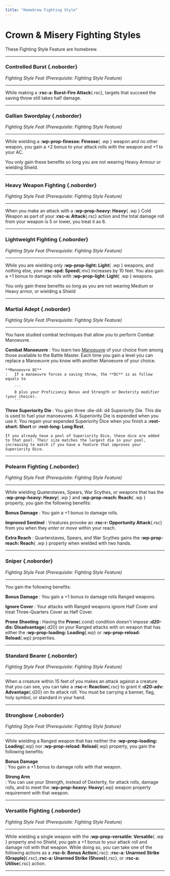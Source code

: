 ```yaml
---
title: "Homebrew Fighting Style"
---
```


# Crown & Misery Fighting Styles

These Fighting Style Feature are homebrew.

<div class="dl-bootstrap" markdown>

---

### Controlled Burst {.noborder}

_Fighting Style Feat (Prerequisite: Fighting Style Feature)_

<hr class="hr-solid">

While making a **:rsc-a: Burst-Fire Attack**{.rsc}, targets that succeed the saving throw still takes half damage.

---

### Gallian Swordplay {.noborder}

_Fighting Style Feat (Prerequisite: Fighting Style Feature)_

<hr class="hr-solid">

While wielding a **:wp-prop-finesse: Finesse**{ .wp } weapon and no other weapon, you gain a +2 bonus to your attack rolls with the weapon and +1 to your AC. 

You only gain these benefits so long you are not wearing Heavy Armour or wielding Shield.

---

### Heavy Weapon Fighting {.noborder}

_Fighting Style Feat (Prerequisite: Fighting Style Feature)_

<hr class="hr-solid">  

When you make an attack with a **:wp-prop-heavy: Heavy**{ .wp } Cold Weapon as part of your **:rsc-a: Attack**{.rsc} action and the total damage roll from your weapon is 5 or lower, you treat it as 6.

--- 

### Lightweight Fighting {.noborder}

_Fighting Style Feat (Prerequisite: Fighting Style Feature)_

<hr class="hr-solid">  

While you are wielding only **:wp-prop-light: Light**{ .wp } weapons, and nothing else, your **:rsc-spd: Speed**{.mv} increases by 10 feet. You also gain a +1 bonus to damage rolls with **:wp-prop-light: Light**{ .wp } weapons.

You only gain these benefits so long as you are not wearing Medium or Heavy armor, or wielding a Shield

---

### Martial Adept {.noborder}

_Fighting Style Feat (Prerequisite: Fighting Style Feature)_

<hr class="hr-solid">

You have studied combat techniques that allow you to perform Combat Manoeuvre.

**Combat Manoeuvre** 
:   You learn two [Manoeuvre](../../class-options/fighter-manoeuvre/index.md) of your choice from among those available to the Battle Master. Each time you gain a level you can replace a Manoeuvre you know with another Manoeuvre of your choice.

    **Manoeuvre DC**
    :   If a manoeuvre forces a saving throw, the **DC** is as follow equals to 
    
        ```
        8 plus your Proficiency Bonus and Strength or Dexterity modifier (your choice).
        ```

**Three Superiority Die**
:   You gain three :die-d4: d4 Superiority Die. This die is used to fuel your manoeuvres. A Superiority Die is expended when you use it. You regain your expended Superiority Dice when you finish a **:rest-short: Short** or **:rest-long: Long Rest**.

    If you already have a pool of Superiority Dice, these dice are added to that pool. Their size matches the largest die in your pool, increasing to match if you have a feature that improves your Superiority Dice.

---

### Polearm Fighting {.noborder}

_Fighting Style Feat (Prerequisite: Fighting Style Feature)_

<hr class="hr-solid">

While wielding Quaterstaves, Spears, War Scythes, or weapons that has the **:wp-prop-heavy: Heavy**{ .wp } and **:wp-prop-reach: Reach**{ .wp } property, you gain the following benefits:

**Bonus Damage**
:   You gain a +1 bonus to damage rolls. 

**Improved Sentinel**
:   Vreatures provoke an **:rsc-r: Opportunity Attack**{.rsc} from you when they *enter* or *move* within your reach. 

**Extra Reach**
:   Quarterstaves, Spears, and War Scythes gains the **:wp-prop-reach: Reach**{ .wp } property when wielded with two hands.

---

### Sniper {.noborder}

_Fighting Style Feat (Prerequisite: Fighting Style Feature)_

<hr class="hr-solid">

You gain the following benefits:

**Bonus Damage**
:   You gain a +1 bonus to damage rolls Ranged weapons. 

**Ignore Cover**
:   Your attacks with Ranged weapons ignore Half Cover and treat Three-Quarters Cover as Half Cover.

**Prone Shooting**
:   Having the **Prone**{.cond} condition doesn't impose **:d20-dis: Disadvantage**{.d20} on your Ranged attacks with on weapon that has either the **:wp-prop-loading: Loading**{.wp} or **:wp-prop-reload: Reload**{.wp} properties.

---

### Standard Bearer {.noborder}

_Fighting Style Feat (Prerequisite: Fighting Style Feature)_

<hr class="hr-solid">

When a creature within 15 feet of you makes an attack against a creature that you can see, you can take a **:rsc-r: Reaction**{.rsc} to grant it **:d20-adv: Advantage**{.d20} on its attack roll. You must be carrying a banner, flag, holy symbol, or standard in your hand.

---

### Strongbow {.noborder}

_Fighting Style Feat (Prerequisite: Fighting Style feature)_

<hr class="hr-solid">

While wielding a Ranged weapon that has neither the **:wp-prop-loading: Loading**{.wp} nor **:wp-prop-reload: Reload**{.wp} property, you gain the following benefits:

**Bonus Damage**  
:   You gain a +1 bonus to damage rolls with that weapon.

**Strong Arm**  
:   You can use your Strength, instead of Dexterity, for attack rolls, damage rolls, and to meet the **:wp-prop-heavy: Heavy**{.wp} weapon property requirement with that weapon.

---

### Versatile Fighting {.noborder}

_Fighting Style Feat (Prerequisite: Fighting Style Feature)_

<hr class="hr-solid">

While wielding a single weapon with the **:wp-prop-versatile: Versatile**{ .wp } property and no Shield, you gain a +1 bonus to your attack roll and damage roll with that weapon. While doing so, you can take one of the following actions as a **:rsc-b: Bonus Action**{.rsc}: **:rsc-a: Unarmed Strike (Grapple)**{.rsc},**:rsc-a: Unarmed Strike (Shove)**{.rsc}, or **:rsc-a: Utilise**{.rsc} action.

---

</div>
